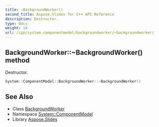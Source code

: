 ```yaml
---
title: ~BackgroundWorker()
second_title: Aspose.Slides for C++ API Reference
description: Destructor.
type: docs
weight: 14
url: /cpp/system.componentmodel/backgroundworker/~backgroundworker/
---
```

## BackgroundWorker::~BackgroundWorker() method


Destructor.

```cpp
System::ComponentModel::BackgroundWorker::~BackgroundWorker()
```

## See Also

* Class [BackgroundWorker](./)
* Namespace [System::ComponentModel](../)
* Library [Aspose.Slides](../../)